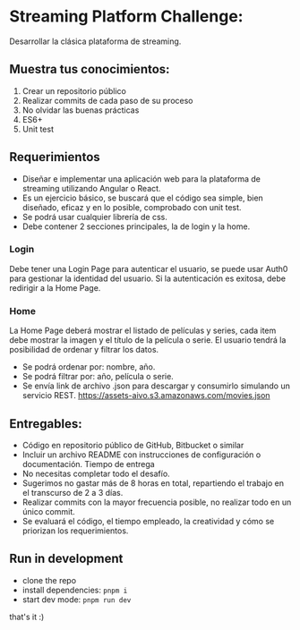 # Streaming Platform Challenge:

Desarrollar la clásica plataforma de streaming.

## Muestra tus conocimientos:

1. Crear un repositorio público
2. Realizar commits de cada paso de su proceso
3. No olvidar las buenas prácticas
4. ES6+
5. Unit test

## Requerimientos

- Diseñar e implementar una aplicación web para la plataforma de streaming utilizando
  Angular o React.
- Es un ejercicio básico, se buscará que el código sea simple, bien diseñado, eficaz y en
  lo posible, comprobado con unit test.
- Se podrá usar cualquier librería de css.
- Debe contener 2 secciones principales, la de login y la home.

### Login

Debe tener una Login Page para autenticar el usuario, se puede usar Auth0 para gestionar la
identidad del usuario. Si la autenticación es exitosa, debe redirigir a la Home Page.

### Home

La Home Page deberá mostrar el listado de películas y series, cada item debe mostrar la imagen
y el título de la película o serie. El usuario tendrá la posibilidad de ordenar y filtrar los datos.

- Se podrá ordenar por: nombre, año.
- Se podrá filtrar por: año, película o serie.
- Se envía link de archivo .json para descargar y consumirlo simulando un servicio REST. https://assets-aivo.s3.amazonaws.com/movies.json

## Entregables:

- Código en repositorio público de GitHub, Bitbucket o similar
- Incluir un archivo README con instrucciones de configuración o documentación.
  Tiempo de entrega
- No necesitas completar todo el desafío.
- Sugerimos no gastar más de 8 horas en total, repartiendo el trabajo en el transcurso de
  2 a 3 días.
- Realizar commits con la mayor frecuencia posible, no realizar todo en un único commit.
- Se evaluará el código, el tiempo empleado, la creatividad y cómo se priorizan los
  requerimientos.

## Run in development

- clone the repo
- install dependencies: `pnpm i`
- start dev mode: `pnpm run dev`

that's it :)
